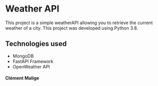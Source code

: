 # Weather API

This project is a simple weatherAPI allowing you to retrieve the current weather of a city.
This project was developed using Python 3.8.

## Technologies used

- MongoDB
- FastAPI Framework
- OpenWeather API

#### Clément Malige

